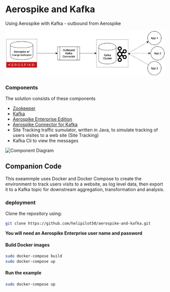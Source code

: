# Aerospike and Kafka
Using Aerospike with Kafka - outbound from Aerospike

![Kafka Outbound](assets/kafka_outbound.png)

### Components
The solution consists of these components
- [Zookeeper](https://zookeeper.apache.org/)
- [Kafka](https://kafka.apache.org/)
- [Aerospike Enterprise Edition](https://www.aerospike.com/products/product-matrix/)
- [Aerospike Connector for Kafka](https://www.aerospike.com/docs/connectors/enterprise/kafka/)
- Site Tracking traffic sumulator, written in Java, to simulate tracking of users visites to a web site (Site Tracking)
- Kafka Cli to view the messages

![Component Diagram](http://www.plantuml.com/plantuml/proxy?src=https://raw.githubusercontent.com/helipilot50/aerospike-and-kafka/master/assets/component-diagram.puml&fmt=svg)



## Companion Code
This exeammple uses Docker and Docker Compose to create the environment to track users visits to a website, as log level data, then export it to a Kafka topic for downstream aggregation, transformation and analysis.

### deployment

Clone the repository using:
```bash
git clone https://github.com/helipilot50/aerospike-and-kafka.git
```
**You will need an Aerospike Enterprise user name and password**

#### Build Docker images
```bash
sudo docker-compose build
sudo docker-compose up
```
#### Run the example
```bash
sudo docker-compose up
```
